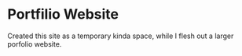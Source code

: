 # Portfilio Website

Created this site as a temporary kinda space, while I flesh out a larger porfolio website.
